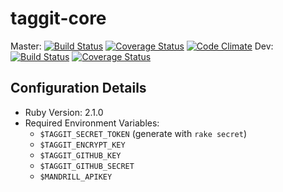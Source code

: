 # taggit-core

Master: [![Build Status](https://travis-ci.org/TaggitIO/taggit-core.png?branch=master)](https://travis-ci.org/TaggitIO/taggit-core) [![Coverage Status](https://coveralls.io/repos/TaggitIO/taggit-core/badge.png?branch=master)](https://coveralls.io/r/TaggitIO/taggit-core?branch=master) [![Code Climate](https://codeclimate.com/github/TaggitIO/taggit-core.png)](https://codeclimate.com/github/TaggitIO/taggit-core)
  Dev: [![Build Status](https://travis-ci.org/TaggitIO/taggit-core.png?branch=dev)](https://travis-ci.org/TaggitIO/taggit-core) [![Coverage Status](https://coveralls.io/repos/TaggitIO/taggit-core/badge.png?branch=dev)](https://coveralls.io/r/TaggitIO/taggit-core?branch=dev)

## Configuration Details
* Ruby Version: 2.1.0
* Required Environment Variables:
  * `$TAGGIT_SECRET_TOKEN` (generate with `rake secret`)
  * `$TAGGIT_ENCRYPT_KEY`
  * `$TAGGIT_GITHUB_KEY`
  * `$TAGGIT_GITHUB_SECRET`
  * `$MANDRILL_APIKEY`
